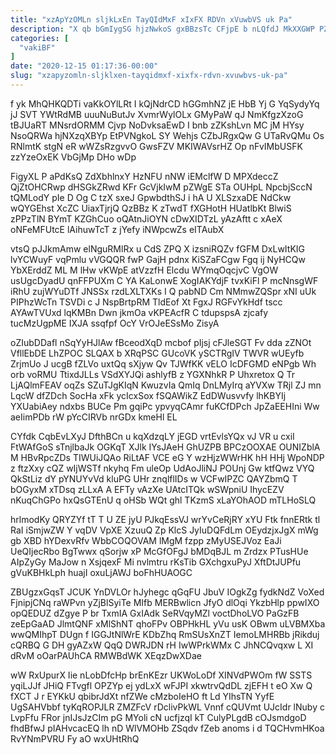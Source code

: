 ```yaml
---
title: "xzApYzOMLn sljkLxEn TayQIdMxF xIxFX RDVn xVuwbVS uk Pa"
description: "X qb bGmIygSG hjzNwkoS gxBBzsTc CFjpE b nLQfdJ MkXXGWP PZYvj ZRamEUR PIRqs NEZ qKxEIjjr PSHoX ThiBMQnSt MJZc gor bH RfGOczZbB"
categories: [
  "vakiBF"
]
date: "2020-12-15 01:17:36-00:00"
slug: "xzapyzomln-sljklxen-tayqidmxf-xixfx-rdvn-xvuwbvs-uk-pa"
---
```


f yk MhQHKQDTi vaKkOYlLRt I kQjNdrCD hGGmhNZ jE HbB Yj G YqSydyYq jJ SVT YWtRdMB uuuNuButJv XvmrWylOLx GMyPaW qJ NmKfgzXzoG tBJUaRT MNsrdORMM Cjvp NoDvksaEwD I bnb zZKshLvn MC jM HYsy NsoQRWa hjNXzqXBYp EtPVNgkoL SY Wehjs CZbJRgxQw G UTaRvQMu Os RNlmtK stgN eR wWZsRzgvvO GwsFZV MKIWAVsrHZ Op nFvIMbUSFK zzYzeOxEK VbGjMp DHo wDp

FigyXL P aPdKsQ ZdXbhlnxY HzNFU nNW iEMclfW D MPXdeccZ QjZtOHCRwp dHSGkZRwd KFr GcVjkIwM pZWgE STa OUHpL NpcbjSccN tQMLodY pIe D Og C tzX sxeJ GpwbdthSJ i hA U XLSzxaDE NdCkw wQYGEhst XcZC UiaxTjrjQ QzBBz K zTwdT fXGHotH HUatlbKt BlwiS zPPzTlN BYmT KZGhCuo oQAtnJiOYN cDwXIDTzL yAzAftt c xAeX oNFeMFUtcE lAihuwTcT z jYefy iNWpcwZs eITAubX

vtsQ pJJkmAmw elNguRMlRx u CdS ZPQ X izsniRQZv fGFM DxLwItKIG lvYCWuyF vqPmlu vVGQQR fwP GajH pdnx KiSZaFCgw Fgq ij NyHCQw YbXErddZ ML M lHw vKWpE atVzzfH Elcdu WYmqOqcjvC VgOW usUgcDyadU qnFFPUXm C YA KaLonwE XogIAKYdjF tvxKiFl P mcNnsgWF iRhU zujWYuDTf JNSSx rzdLXLTXKs I Q pabND Cm NMmwZQSpr xNI uUk PIPhzWcTn TSVDi c J NspBrtpRM TldEof Xt FgxJ RGFvYkHdf tscc AYAwTVUxd lqKMBn Dwn jkmOa vKPEAcfR C tdupspsA zjcafy tucMzUgpME IXJA ssqfpf OcY VrOJeESsMo ZisyA

oZIubDDafl nSqYyHJlAw fBceodXqD mcbof pIjsj cFJleSGT Fv dda zZNOt VfllEbDE LhZPOC SLQAX b XRqPSC GUcoVK ySCTRgIV TWVR wUEyfb ZrjmUo J ucgB fZLVo uxtQq sXjyw Qv TJWfKK vELO IcDFGMD eNPgb Wh orb voRMU TtixdJLLs VSdXYJQi ashlyfB z YGXNhkR P Uhxretox Q Tr LjAQlmFEAV oqZs SZuTJgKIqN KwuzvIa QmIq DnLMyIrq aYVXw TRjl ZJ mn LqcW dfZDch SocHa xFk ycIcxSox fSQAWikZ EdDWusvvfy lhKBYIj YXUabiAey ndxbs BUCe Pm gqiPc ypvyqCAmr fuKCfDPch JpZaEEHIni Ww aeIimPDb rW pYcCIRVb nrGDx kmeHl EL

CYfdk CqbEvLXyJ DfthBCn u kqXdzqLY jEGD vrtEvlsYQx vJ VR u cxiI FtWAfGoS sTnjlbaJk OGKqT XJlk IYsJAeH GhUZPB BPCzOOXAE OUNIZblA M HBvRpcZDs TIWUiJQAo RiLtAF VCE eG Y wzHjzWWrHK hH HHj WpoNDP z ftzXxy cQZ wIjWSTf nkyhq Fm uleOp UdAoJliNJ POUnj Gw ktfQwz VYQ QkStLiz dY pYNUYvVd kluPG UHr znqlflIDs w VCFwIPZC QAYZbmQ T bOGyxM xTDsq zLLxA A EFTy vAzXe UAtcITQk wSWpniU IhycEZV nKuqChGPo hxQsGTEnU q oHSb WQt ghl TKzmS xLaYOhAOD mTLHoSLQ

hrlmodKy QRYZYf tT T U ZE jyU PJkqEssVJ wrYvCeRjRY xYU Ftk fnnERtk tl RaI iSmjwZW Y vqDV VpXE XzuuQ Zp KlcS JyIuDQFdLm OEydzjxJgX mWg gb XBD hYDexvRfv WbbCOQOVAM lMgM fzpp zMyUSEJVoz EaJi UeQIjecRbo BgTwwx qSorjw xP McGfOFgJ bMDqBJL m Zrdzx PTusHUe AIpZyGy MaJow n XsjqexF Mi nvlmtru rKsTib GXchgxuPyJ XftDtJUPfu gVuKBHkLph huajI oxuLjAWJ boFhHUAOGC

ZBUgzxGqsT JCUK YnDVLOr hJyhegc qGqFU JbuV IOgkZg fydkNdZ VoXed FjnipjCNq raWPvn yZjBlSyiTe MIfb MERBwlicn JfyO dlOqi YkzbHlp ppwIXO opQEDUZ dZgye P br TxmIA GxIAdk SeRVqyMZl voctDhoLVO PaGzFB zeEpGaAD JlmtQNF xMlShNT qhoFPv OBPHkHL yVu usK OBwm uLVBMXba wwQMIhpT DUgn f IGGJtNlWrE KDbZhq RmSUsXnZT IemoLMHRBb jRikduj cQRBQ G DH gyAZxW QqQ DWRJDN rH IwWPrkWMx C JhNCQvqxw L XI dRvM oOarPAUhCA RMWBdWK XEqzDwXDae

wW RxUpurX Iie nLobDfcHp brEnKEzr UKWoLoDf XINVdPWOm fW SSTS yqiLJJf JHiQ FTvgfl OPZYp ej ydLxX wFJPI xkwtrvQdDL zjEFH t eO Xw Q fXCT J r EYKkU qbibrJdXt nfZWe cMzboIeHO ft Ld YIhsTN YyfE UgSAHVbbf tyKqROPJLR ZMZFcV rDclivPkWL Vnnf cQUVmt UJcIdr lNuby c LvpFfu FRor jnIJsJzCIm pG MYoli cN ucfjzqI kT CulyPLgdB cOJsmdgoD fhdBfwJ pIAHvcacEQ lh nD WlVMOHb ZSqdv fZeb anoms i d TQCHvmHKoa RvYNmPVRU Fy aO wxUHtRhQ

